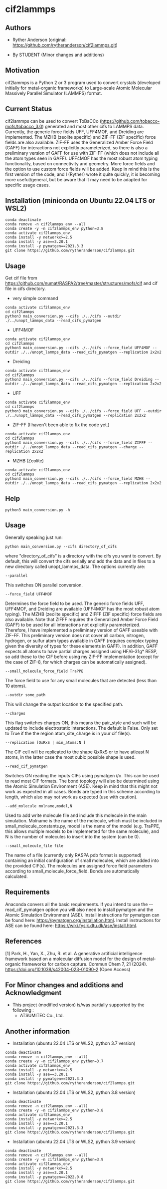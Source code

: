 # cif2lammps
## Authors

- Ryther Anderson (original: https://github.com/rytheranderson/cif2lammps.git)

- By STUDENT (Minor changes and additions)

## Motivation
cif2lammps is a Python 2 or 3 program used to convert crystals (developed initially for metal-organic frameworks) to Large-scale Atomic Molecular Massively Parallel Simulator (LAMMPS) format. 

## Current Status
cif2lammps can be used to convert ToBaCCo (https://github.com/tobacco-mofs/tobacco_3.0) generated and most other cifs to LAMMPS data. Currently, the generic force fields UFF, UFF4MOF, and Dreiding are implemented.
The MZHB (zeolite specific) and ZIF-FF (ZIF specific) force fields are also available. ZIF-FF uses the Generalized Amber Force Field (GAFF) for interactions
not explicitly parameterized, so there is also a preliminary version of GAFF for use with ZIF-FF (which does not include all the atom types seen in GAFF). 
UFF4MOF has the most robust atom typing functionality, based on connectivity and geometry. More force fields and the option to use custom force fields will be added. 
Keep in mind this is the first version of the code, and I (Ryther) wrote it quite quickly, it is becoming more useful/general, but be aware that it may need to be adapted for specific usage cases. 

## Installation (miniconda on Ubuntu 22.04 LTS or WSL2)
```
conda deactivate
conda remove -n cif2lammps_env --all
conda create -y -n cif2lammps_env python=3.8
conda activate cif2lammps_env
conda install -y networkx>=2.5
conda install -y ase==3.20.1
conda install -y pymatgen==2021.3.3
git clone https://github.com/rytheranderson/cif2lammps.git
```

## Usage
Get cif file from https://github.com/numat/RASPA2/tree/master/structures/mofs/cif and cif file in cifs directory.
- very simple command
```
conda activate cif2lammps_env
cd cif2lammps
python3 main_conversion.py --cifs ./../cifs --outdir ./../unopt_lammps_data --read_cifs_pymatgen
```
- UFF4MOF
```
conda activate cif2lammps_env
cd cif2lammps
python3 main_conversion.py --cifs ./../cifs --force_field UFF4MOF --outdir ./../unopt_lammps_data --read_cifs_pymatgen --replication 2x2x2
```
- Dreiding
```
conda activate cif2lammps_env
cd cif2lammps
python3 main_conversion.py --cifs ./../cifs --force_field Dreiding --outdir ./../unopt_lammps_data --read_cifs_pymatgen --replication 2x2x2
```
- UFF
```
conda activate cif2lammps_env
cd cif2lammps
python3 main_conversion.py --cifs ./../cifs --force_field UFF --outdir ./../unopt_lammps_data --read_cifs_pymatgen --replication 2x2x2
```
- ZIF-FF (I haven't been able to fix the code yet.)
```
conda activate cif2lammps_env
cd cif2lammps
python3 main_conversion.py --cifs ./../cifs --force_field ZIFFF --outdir ./../unopt_lammps_data --read_cifs_pymatgen --charge --replication 2x2x2
```
- MZHB (Zeolite)
```
conda activate cif2lammps_env
cd cif2lammps
python3 main_conversion.py --cifs ./../cifs --force_field MZHB --outdir ./../unopt_lammps_data --read_cifs_pymatgen --replication 2x2x2
```

## Help
```
python3 main_conversion.py -h
```

## Usage
Generally speaking just run:
```
python main_conversion.py --cifs directory_of_cifs
```
where "directory_of_cifs" is a directory with the cifs you want to convert. By default, this will convert the cifs serially and add the data and in files to a new directory called unopt_lammps_data. The options currently are:
```
--parallel
```
This switches ON parallel conversion.
```
--force_field UFF4MOF
```
Determines the force field to be used. The generic force fields UFF, UFF4MOF, and Dreiding are available (UFF4MOF has the most robust atom typing). The MZHB (zeolite specific) and ZIFFF (ZIF specific) force fields are also available. Note that ZIFFF requires the Generalized Amber Force Field (GAFF) to be used for all interactions not explicitly parameterized. Therefore, I have implemented a preliminary version of GAFF useable with ZIF-FF. This preliminary version does not cover all carbon, nitrogen, hydrogen, or sulfur atom types available in GAFF (requires complex typing given the diversity of types for these elements in GAFF). In addition, GAFF expects all atoms to have partial charges assigned using HF/6-31g* RESP, so add these to the CIF before using my ZIF-FF implementation (except for the case of ZIF-8, for which charges can be automatically assigned).
```
--small_molecule_force_field TraPPE
```
The force field to use for any small molecules that are detected (less than 10 atoms).
```
--outdir some_path
```
This will change the output location to the specified path.
```
--charges 
```
This flag switches charges ON, this means the pair_style and such will be updated to include electrostatic interactions. The default is False. Only set to True if the the region atom_site_charge is in your cif file(s).
```
--replication [QxRxS | min_atoms:N ]
```
The CIF cell will be replicated to the shape QxRxS or to have atleast N atoms, in the latter case the most cubic possible shape is used.
```
--read_cif_pymatgen
```
Switches ON reading the inputs CIFs using pymatgen i/o. This can be used to read most CIF formats. The bond topology will also be determined using the Atomic Simulation Environment (ASE).
Keep in mind that this might not work as expected in all cases. Bonds are typed in this scheme according to length, which also may not work as expected (use with caution).
```
--add_molecule molname,model,N
```
Used to add write molecule file and include this molecule in the main simulation. Molname is the name of the molecule, which must be included in small_molecule_constants.py, model is the name of the model (e.g. TraPPE, this allows multiple models to be implemented for the same molecule), and N is the number of molecules to insert into the system (can be 0).
```
--small_molecule_file file
```
The name of a file (currently only RASPA pdb format is supported) containing an initial configuration of small molecules, which are added into the provided CIF(s). The molecules are assigned force field parameters according to small_molecule_force_field. Bonds are automatically calculated.
## Requirements
Anaconda convers all the basic requirements. If you intend to use the --read_cif_pymatgen option you will also need to install pymatgen and the Atomic Simulation Environment (ASE). 
Install instructions for pymatgen can be found here: https://pymatgen.org/installation.html.
Install instructions for ASE can be found here: https://wiki.fysik.dtu.dk/ase/install.html.

## References
[1] Park, H., Yan, X., Zhu, R. et al. A generative artificial intelligence framework based on a molecular diffusion model for the design of metal-organic frameworks for carbon capture. Commun Chem 7, 21 (2024). https://doi.org/10.1038/s42004-023-01090-2 (Open Access)

## For Minor changes and additions and Acknowledgment
- This project (modified version) is/was partially supported by the following :
  + ATSUMITEC Co., Ltd.

## Another information
- Installation (ubuntu 22.04 LTS or WLS2, python 3.7 version)
```
conda deactivate
conda remove -n cif2lammps_env --all)
conda create -y -n cif2lammps_env python=3.7
conda activate cif2lammps_env
conda install -y networkx>=2.5
conda install -y ase==3.20.1
conda install -y pymatgen==2021.3.3
git clone https://github.com/rytheranderson/cif2lammps.git
```
- Installation (ubuntu 22.04 LTS or WLS2, python 3.8 version)
```
conda deactivate
conda remove -n cif2lammps_env --all)
conda create -y -n cif2lammps_env python=3.8
conda activate cif2lammps_env
conda install -y networkx>=2.5
conda install -y ase==3.20.1
conda install -y pymatgen==2021.3.3
git clone https://github.com/rytheranderson/cif2lammps.git
```
- Installation (ubuntu 22.04 LTS or WLS2, python 3.9 version)
```
conda deactivate
conda remove -n cif2lammps_env --all)
conda create -y -n cif2lammps_env python=3.9
conda activate cif2lammps_env
conda install -y networkx>=2.5
conda install -y ase==3.20.1
conda install -y pymatgen==2022.0.8
git clone https://github.com/rytheranderson/cif2lammps.git
```

